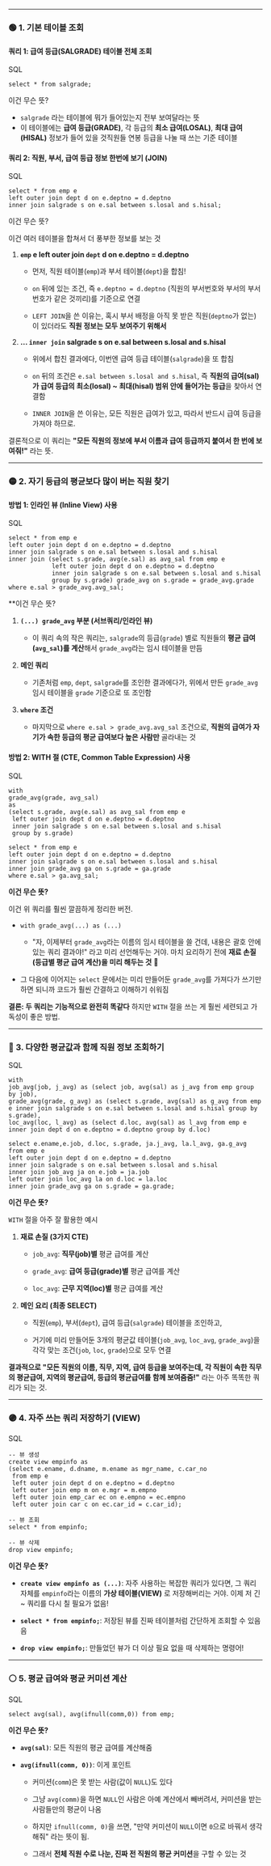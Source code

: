 





---

### 🟢 1. 기본 테이블 조회

#### 쿼리 1: 급여 등급(SALGRADE) 테이블 전체 조회

SQL

```
select * from salgrade;
```

이건 무슨 뜻?

- `salgrade` 라는 테이블에 뭐가 들어있는지 전부 보여달라는 뜻
- 이 테이블에는 **급여 등급(GRADE)**, 각 등급의 **최소 급여(LOSAL)**, **최대 급여(HISAL)** 정보가 들어 있을 것직원들 연봉 등급을 나눌 때 쓰는 기준 테이블
    

#### 쿼리 2: 직원, 부서, 급여 등급 정보 한번에 보기 (JOIN)

SQL

```
select * from emp e
left outer join dept d on e.deptno = d.deptno
inner join salgrade s on e.sal between s.losal and s.hisal;
```

이건 무슨 뜻?

이건 여러 테이블을 합쳐서 더 풍부한 정보를 보는 것

1. **`emp` e left outer join `dept` d on e.deptno = d.deptno**
    
    - 먼저, 직원 테이블(`emp`)과 부서 테이블(`dept`)을 합침!
        
    - `on` 뒤에 있는 조건, 즉 `e.deptno = d.deptno` (직원의 부서번호와 부서의 부서번호가 같은 것끼리)를 기준으로 연결
        
    - `LEFT JOIN`을 쓴 이유는, 혹시 부서 배정을 아직 못 받은 직원(`deptno`가 없는)이 있더라도 **직원 정보는 모두 보여주기 위해서**
        
2. **... `inner join` salgrade s on e.sal between s.losal and s.hisal**
    
    - 위에서 합친 결과에다, 이번엔 급여 등급 테이블(`salgrade`)을 또 합침
        
    - `on` 뒤의 조건은 `e.sal between s.losal and s.hisal`, 즉 **직원의 급여(sal)가 급여 등급의 최소(losal) ~ 최대(hisal) 범위 안에 들어가는 등급**을 찾아서 연결함
        
    - `INNER JOIN`을 쓴 이유는, 모든 직원은 급여가 있고, 따라서 반드시 급여 등급을 가져야 하므로.
        

결론적으로 이 쿼리는 **"모든 직원의 정보에 부서 이름과 급여 등급까지 붙여서 한 번에 보여줘!"** 라는 뜻.

---

### 🟡 2. 자기 등급의 평균보다 많이 버는 직원 찾기

#### 방법 1: 인라인 뷰 (Inline View) 사용

SQL

``` mysql
select * from emp e
left outer join dept d on e.deptno = d.deptno
inner join salgrade s on e.sal between s.losal and s.hisal
inner join (select s.grade, avg(e.sal) as avg_sal from emp e
            left outer join dept d on e.deptno = d.deptno
            inner join salgrade s on e.sal between s.losal and s.hisal
            group by s.grade) grade_avg on s.grade = grade_avg.grade
where e.sal > grade_avg.avg_sal;
```

**이건 무슨 뜻?


1. **`(...) grade_avg` 부분 (서브쿼리/인라인 뷰)**
    
    - 이 쿼리 속의 작은 쿼리는, `salgrade`의 등급(`grade`) 별로 직원들의 **평균 급여(`avg_sal`)를 계산**해서 `grade_avg`라는 임시 테이블을 만듬
        
2. **메인 쿼리**
    
    - 기존처럼 `emp`, `dept`, `salgrade`를 조인한 결과에다가, 위에서 만든 `grade_avg` 임시 테이블을 `grade` 기준으로 또 조인함
        
3. **`where` 조건**
    
    - 마지막으로 `where e.sal > grade_avg.avg_sal` 조건으로, **직원의 급여가 자기가 속한 등급의 평균 급여보다 높은 사람만** 골라내는 것
    
#### 방법 2: WITH 절 (CTE, Common Table Expression) 사용

SQL

```mysql
with 
grade_avg(grade, avg_sal)
as
(select s.grade, avg(e.sal) as avg_sal from emp e
 left outer join dept d on e.deptno = d.deptno
 inner join salgrade s on e.sal between s.losal and s.hisal
 group by s.grade)

select * from emp e
left outer join dept d on e.deptno = d.deptno
inner join salgrade s on e.sal between s.losal and s.hisal
inner join grade_avg ga on s.grade = ga.grade
where e.sal > ga.avg_sal;
```

**이건 무슨 뜻?** 

이건 위 쿼리를 훨씬 깔끔하게 정리한 버전.

- `with grade_avg(...) as (...)`
    
    - "자, 이제부터 `grade_avg`라는 이름의 임시 테이블을 쓸 건데, 내용은 괄호 안에 있는 쿼리 결과야!" 라고 미리 선언해두는 거야. 마치 요리하기 전에 **재료 손질(등급별 평균 급여 계산)을 미리 해두는 것** 🍳
        
- 그 다음에 이어지는 `select` 문에서는 미리 만들어둔 `grade_avg`를 가져다가 쓰기만 하면 되니까 코드가 훨씬 간결하고 이해하기 쉬워짐
    

**결론: 두 쿼리는 기능적으로 완전히 똑같다** 하지만 `WITH` 절을 쓰는 게 훨씬 세련되고 가독성이 좋은 방법.

---

### 🔵 3. 다양한 평균값과 함께 직원 정보 조회하기

SQL

```
with
job_avg(job, j_avg) as (select job, avg(sal) as j_avg from emp group by job),
grade_avg(grade, g_avg) as (select s.grade, avg(sal) as g_avg from emp e inner join salgrade s on e.sal between s.losal and s.hisal group by s.grade),
loc_avg(loc, l_avg) as (select d.loc, avg(sal) as l_avg from emp e inner join dept d on e.deptno = d.deptno group by d.loc)

select e.ename,e.job, d.loc, s.grade, ja.j_avg, la.l_avg, ga.g_avg 
from emp e
left outer join dept d on e.deptno = d.deptno
inner join salgrade s on e.sal between s.losal and s.hisal
inner join job_avg ja on e.job = ja.job
left outer join loc_avg la on d.loc = la.loc
inner join grade_avg ga on s.grade = ga.grade;
```

**이건 무슨 뜻?**

`WITH` 절을 아주 잘 활용한 예시

1. **재료 손질 (3가지 CTE)**
    
    - `job_avg`: **직무(job)별** 평균 급여를 계산
        
    - `grade_avg`: **급여 등급(grade)별** 평균 급여를 계산
        
    - `loc_avg`: **근무 지역(loc)별** 평균 급여를 계산
        
2. **메인 요리 (최종 SELECT)**
    
    - 직원(`emp`), 부서(`dept`), 급여 등급(`salgrade`) 테이블을 조인하고,
        
    - 거기에 미리 만들어둔 3개의 평균값 테이블(`job_avg`, `loc_avg`, `grade_avg`)을 각각 맞는 조건(`job`, `loc`, `grade`)으로 모두 연결
        

**결과적으로 "모든 직원의 이름, 직무, 지역, 급여 등급을 보여주는데, 각 직원이 속한 직무의 평균급여, 지역의 평균급여, 등급의 평균급여를 함께 보여줌줌!"** 라는 아주 똑똑한 쿼리가 되는 것.

---

### 🟣 4. 자주 쓰는 쿼리 저장하기 (VIEW)

SQL

```mysql
-- 뷰 생성
create view empinfo as
(select e.ename, d.dname, m.ename as mgr_name, c.car_no 
 from emp e
 left outer join dept d on e.deptno = d.deptno
 left outer join emp m on e.mgr = m.empno
 left outer join emp_car ec on e.empno = ec.empno
 left outer join car c on ec.car_id = c.car_id);

-- 뷰 조회
select * from empinfo;

-- 뷰 삭제
drop view empinfo;
```

**이건 무슨 뜻?** 

- **`create view empinfo as (...)`**: 자주 사용하는 복잡한 쿼리가 있다면, 그 쿼리 자체를 `empinfo`라는 이름의 **가상 테이블(VIEW)** 로 저장해버리는 거야. 이제 저 긴~ 쿼리를 다시 칠 필요가 없음!
    
- **`select * from empinfo;`**: 저장된 뷰를 진짜 테이블처럼 간단하게 조회할 수 있음음
    
- **`drop view empinfo;`**: 만들었던 뷰가 더 이상 필요 없을 때 삭제하는 명령어!
    

---

### ⚪️ 5. 평균 급여와 평균 커미션 계산

SQL

```
select avg(sal), avg(ifnull(comm,0)) from emp;
```

**이건 무슨 뜻?** 

- **`avg(sal)`**: 모든 직원의 평균 급여를 계산해줌
    
- **`avg(ifnull(comm, 0))`**: 이게 포인트
    
    - 커미션(`comm`)은 못 받는 사람(값이 `NULL`)도 있다
        
    - 그냥 `avg(comm)`을 하면 `NULL`인 사람은 아예 계산에서 빼버려서, 커미션을 받는 사람들만의 평균이 나옴
        
    - 하지만 `ifnull(comm, 0)`을 쓰면, "만약 커미션이 `NULL`이면 `0`으로 바꿔서 생각해줘" 라는 뜻이 됨.
        
    - 그래서 **전체 직원 수로 나눈, 진짜 전 직원의 평균 커미션**을 구할 수 있는 것
        

